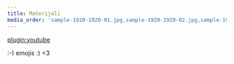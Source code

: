 ```yaml
---
title: Materijali
media_order: 'sample-1920-1920-01.jpg,sample-1920-1920-02.jpg,sample-1920-1920-03.jpg,sample-1920-1920-04.jpg'
---
```


[plugin:youtube](https://www.youtube.com/watch?v=tlFGOSEI_lo)

:-) emojis :) <3